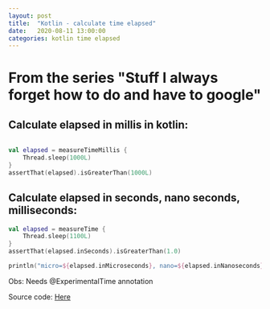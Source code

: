 ```yaml
---
layout: post
title:  "Kotlin - calculate time elapsed"
date:   2020-08-11 13:00:00
categories: kotlin time elapsed
---
```


# From the series "Stuff I always forget how to do and have to google"

## Calculate elapsed in millis in kotlin:

```kotlin

val elapsed = measureTimeMillis {
    Thread.sleep(1000L)
}
assertThat(elapsed).isGreaterThan(1000L)

```

## Calculate elapsed in seconds, nano seconds, milliseconds:

```kotlin
val elapsed = measureTime {
    Thread.sleep(1100L)
}
assertThat(elapsed.inSeconds).isGreaterThan(1.0)

println("micro=${elapsed.inMicroseconds}, nano=${elapsed.inNanoseconds}, milli=${elapsed.inMilliseconds}")
```

Obs: Needs @ExperimentalTime annotation

Source code: [Here](https://github.com/mussatto/kotlinlab/blob/master/src/test/kotlin/mussatto/lab/KotlinElapsedTest.kt)